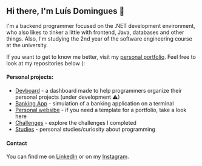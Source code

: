## Hi there, I'm Luís Domingues 👋

<p>I'm a backend programmer focused on the .NET development environment, who also likes to tinker a little with frontend, Java, databases and other things. Also, I'm studying the 2nd year of the software engineering course at the university.</p>

If you want to get to know me better, visit my [personal portfolio](https://github.com/luis-domingues/portfolio). Feel free to look at my repositories below (:

<h4>Personal projects:</h4>

- [Devboard](https://github.com/luis-domingues/devboard) - a dashboard made to help programmers organize their personal projects (under development ⚠)
- [Banking App](https://github.com/luis-domingues/banking-app) - simulation of a banking application on a terminal
- [Personal websibe](https://github.com/luis-domingues/portfolio) - if you need a template for a portfolio, take a look here
- [Challenges](https://github.com/luis-domingues?tab=repositories&q=challenge) - explore the challenges I completed
- [Studies](https://github.com/luis-domingues?tab=repositories&q=study) - personal studies/curiosity about programming

<h4>Contact</h4>

You can find me on [LinkedIn](www.linkedin.com/in/luisdomingues117) or on my [Instagram](https://www.instagram.com/dxmingues_/).
